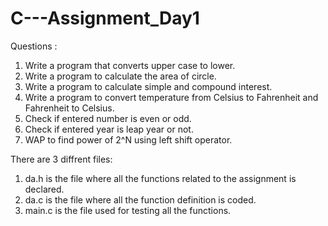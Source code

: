 # C---Assignment_Day1
Questions : 
1. Write a program that converts upper case to lower.
2. Write a program to calculate the area of circle.
3. Write a program to calculate simple and compound interest.
4. Write a program to convert temperature from Celsius to Fahrenheit and Fahrenheit to Celsius.
5. Check if entered number is even or odd.
6. Check if entered year is leap year or not.
7. WAP to find power of 2^N using left shift operator.

There are 3 diffrent files:
1. da.h is the file where all the functions related to the assignment is declared.
2. da.c is the file where all the function definition is coded.
3. main.c is the file used for testing all the functions.
